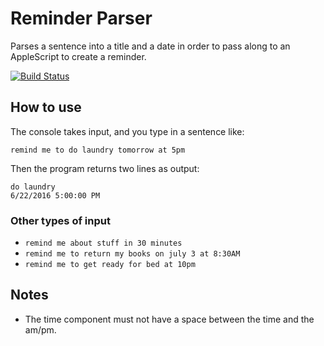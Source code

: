 # Reminder Parser
Parses a sentence into a title and a date in order to pass along to an AppleScript to create a reminder.

[![Build Status](https://travis-ci.org/gman4455/reminder-parser.svg?branch=master)](https://travis-ci.org/gman4455/reminder-parser)

## How to use
The console takes input, and you type in a sentence like:

`remind me to do laundry tomorrow at 5pm`

Then the program returns two lines as output:

    do laundry
    6/22/2016 5:00:00 PM

### Other types of input

- `remind me about stuff in 30 minutes`
- `remind me to return my books on july 3 at 8:30AM`
- `remind me to get ready for bed at 10pm`

## Notes
- The time component must not have a space between the time and the am/pm.
